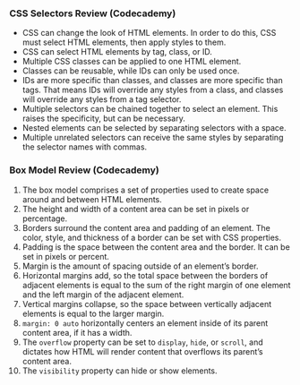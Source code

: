 ### CSS Selectors Review (Codecademy)

-   CSS can change the look of HTML elements. In order to do this, CSS must select HTML elements, then apply styles to them.
-   CSS can select HTML elements by tag, class, or ID.
-   Multiple CSS classes can be applied to one HTML element.
-   Classes can be reusable, while IDs can only be used once.
-   IDs are more specific than classes, and classes are more specific than tags. That means IDs will override any styles from a class, and classes will override any styles from a tag selector.
-   Multiple selectors can be chained together to select an element. This raises the specificity, but can be necessary.
-   Nested elements can be selected by separating selectors with a space.
-   Multiple unrelated selectors can receive the same styles by separating the selector names with commas.

### Box Model Review (Codecademy)

1.  The box model comprises a set of properties used to create space around and between HTML elements.
2.  The height and width of a content area can be set in pixels or percentage.
3.  Borders surround the content area and padding of an element. The color, style, and thickness of a border can be set with CSS properties.
4.  Padding is the space between the content area and the border. It can be set in pixels or percent.
5.  Margin is the amount of spacing outside of an element’s border.
6.  Horizontal margins add, so the total space between the borders of adjacent elements is equal to the sum of the right margin of one element and the left margin of the adjacent element.
7.  Vertical margins collapse, so the space between vertically adjacent elements is equal to the larger margin.
8.  `margin: 0 auto` horizontally centers an element inside of its parent content area, if it has a width.
9.  The `overflow` property can be set to `display`, `hide`, or `scroll`, and dictates how HTML will render content that overflows its parent’s content area.
10. The `visibility` property can hide or show elements.

